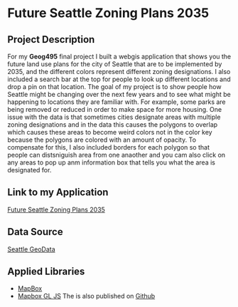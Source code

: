 # Future Seattle Zoning Plans 2035

## Project Description 
For my **Geog495** final project I built a webgis application that shows you the future land use plans for the city of Seattle that are to be implemented by 2035, and the different colors represent different zoning designations. I also included a search bar at the top for people to look up different locations and drop a pin on that location. The goal of my project is to show people how Seattle might be changing over the next few years and to see what might be happening to locations they are familiar with. For example, some parks are being removed or reduced in order to make space for more housing. One issue with the data is that sometimes cities designate areas with multiple zoning designations and in the data this causes the polygons to overlap which causes these areas to become weird colors not in the color key because the polygons are colored with an amount of opacity. To compensate for this, I also included borders for each polygon so that people can distsniguish area from one anaother and you cam also click on any areas to pop up anm information box that tells you what the area is designated for.  

## Link to my Application
[Future Seattle Zoning Plans 2035](https://yodapancake.github.io/geog495_finalproject/)

## Data Source
[Seattle GeoData](https://data-seattlecitygis.opendata.arcgis.com/datasets/SeattleCityGIS::future-land-use-2035/about)

## Applied Libraries
* [MapBox](https://www.mapbox.com/)
* [Mapbox GL JS](https://docs.mapbox.com/mapbox-gl-js/api/)
The is also published on [Github](https://github.com/)
